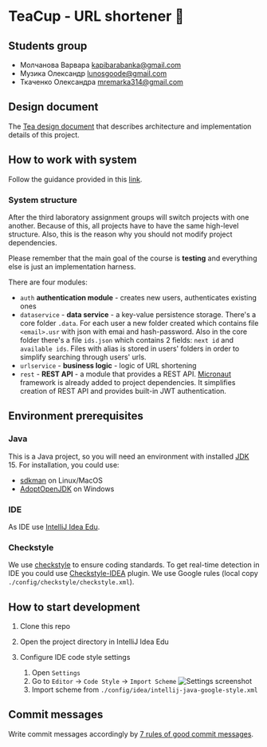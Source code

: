# TeaCup - URL shortener 🍵

## Students group

- Молчанова Варвара kapibarabanka@gmail.com
- Музика Олександр lunosgoode@gmail.com
- Ткаченко Олександра mremarka314@gmail.com

## Design document

The [Tea design document] that
describes architecture and implementation details of this project.

## How to work with system
Follow the guidance provided in this [link](/UserGuide.md).

### System structure

After the third laboratory assignment groups will switch projects with one another. Because of this,
all projects have to have the same high-level structure. Also, this is the reason why you should not
modify project dependencies.

Please remember that the main goal of the course is **testing** and everything else is just an 
implementation harness.

There are four modules:
- `auth` **authentication module** - creates new users, authenticates existing ones
- `dataservice` - **data service** - a key-value persistence storage. There's a core folder `.data`. For each user a new folder created which contains file `<email>.usr` with json with emai and hash-password. Also in the core folder there's a file `ids.json` which contains 2 fields: `next id` and `available ids`. Files with alias is stored in users' folders in order to simplify searching through users' urls. 
- `urlservice` - **business logic** - logic of URL shortening
- `rest` - **REST API** - a module that provides a REST API. [Micronaut] framework is already added
  to project dependencies. It simplifies creation of REST API and provides built-in JWT 
  authentication.

## Environment prerequisites

### Java
This is a Java project, so you will need an environment with installed [JDK] 15. For installation, 
you could use:
- [sdkman] on Linux/MacOS 
- [AdoptOpenJDK] on Windows

### IDE  
As IDE use [IntelliJ Idea Edu].

### Checkstyle
We use [checkstyle] to ensure coding standards. To get real-time detection in IDE you could use [Checkstyle-IDEA] 
plugin. We use Google rules (local copy `./config/checkstyle/checkstyle.xml`).

## How to start development

1. Clone this repo
2. Open the project directory in IntelliJ Idea Edu
3. Configure IDE code style settings
  
    1. Open `Settings`
    2. Go to `Editor` -> `Code Style` -> `Import Scheme`
       ![Settings screenshot](./media/code-style-import.png)
    3. Import scheme from `./config/idea/intellij-java-google-style.xml`

## Commit messages

Write commit messages accordingly by [7 rules of good commit messages].

[Tea design document]: https://docs.google.com/document/d/1OPk6CApumRzTtpvQ1HzwoD5TqnTphwXwyOq6GzNVffE/edit?usp=sharing
[JDK]: https://en.wikipedia.org/wiki/Java_Development_Kit
[IntelliJ Idea Edu]: https://www.jetbrains.com/idea-edu/
[sdkman]: https://sdkman.io/
[AdoptOpenJDK]: https://adoptopenjdk.net/
[7 rules of good commit messages]: https://chris.beams.io/posts/git-commit/#seven-rules
[Micronaut]: https://micronaut.io/
[checkstyle]: https://checkstyle.org/
[Checkstyle-IDEA]: https://plugins.jetbrains.com/plugin/1065-checkstyle-idea
